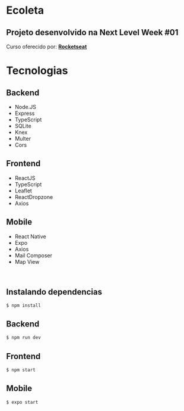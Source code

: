 # **Ecoleta**
## **Projeto desenvolvido na Next Level Week #01**
Curso oferecido por: **[Rocketseat](https://www.rocketseat.com.br)**


# Tecnologias

## Backend
* Node.JS
* Express
* TypeScript
* SQLite
* Knex
* Multer
* Cors

## Frontend
* ReactJS
* TypeScript
* Leaflet
* ReactDropzone
* Axios

## Mobile
* React Native
* Expo
* Axios
* Mail Composer
* Map View
<br/>

## Instalando dependencias
```
$ npm install
```

## Backend
```bash
$ npm run dev
```

## Frontend
```bash
$ npm start
``` 

## Mobile
```bash
$ expo start
```
